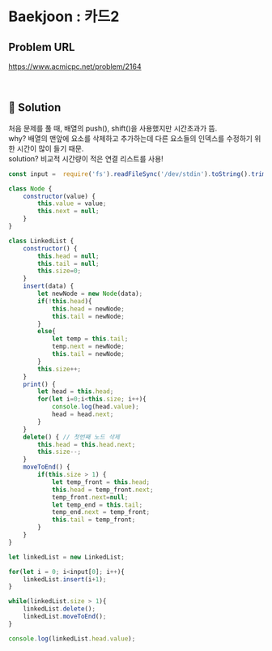 # Baekjoon : 카드2

## Problem URL
https://www.acmicpc.net/problem/2164

<br/>

## 🚩 Solution
처음 문제를 풀 때, 배열의 push(), shift()을 사용했지만 시간초과가 뜸.<br/>
why? 배열의 맨앞에 요소를 삭제하고 추가하는데 다른 요소들의 인덱스를 수정하기 위한 시간이 많이 들기 때문.<br/>
solution? 비교적 시간량이 적은 연결 리스트를 사용!
```js
const input =  require('fs').readFileSync('/dev/stdin').toString().trim().split('\n');

class Node {
    constructor(value) {
        this.value = value;
        this.next = null;
    }
}

class LinkedList {
    constructor() {
        this.head = null;
        this.tail = null;
        this.size=0;
    }
    insert(data) {
        let newNode = new Node(data);
        if(!this.head){
            this.head = newNode;
            this.tail = newNode;
        }
        else{
            let temp = this.tail;
            temp.next = newNode;
            this.tail = newNode;
        }
        this.size++;
    }
    print() {
        let head = this.head;
        for(let i=0;i<this.size; i++){
            console.log(head.value);
            head = head.next;
        }
    }
    delete() { // 첫번째 노드 삭제
        this.head = this.head.next;
        this.size--;
    }
    moveToEnd() {
        if(this.size > 1) {
            let temp_front = this.head;
            this.head = temp_front.next;
            temp_front.next=null;
            let temp_end = this.tail;
            temp_end.next = temp_front;
            this.tail = temp_front;  
        } 
    }
}

let linkedList = new LinkedList;

for(let i = 0; i<input[0]; i++){
    linkedList.insert(i+1);
}

while(linkedList.size > 1){
    linkedList.delete();
    linkedList.moveToEnd();
}

console.log(linkedList.head.value);
```
